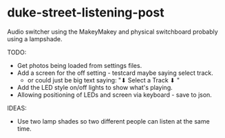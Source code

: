 # duke-street-listening-post

Audio switcher using the MakeyMakey and physical switchboard probably using a
lampshade.

TODO:

- Get photos being loaded from settings files.
- Add a screen for the off setting - testcard maybe saying select track.
  - or could just be big text saying: "⬇ Select a Track ⬇ "
- Add the LED style on/off lights to show what's playing.
- Allowing positioning of LEDs and screen via keyboard - save to json.

IDEAS:

- Use two lamp shades so two different people can listen at the same time.
